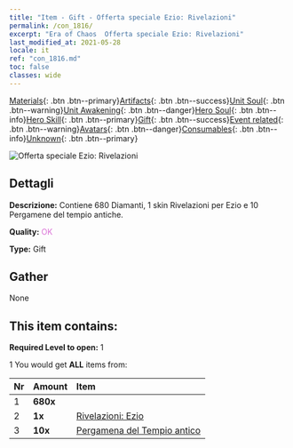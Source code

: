 ```yaml
---
title: "Item - Gift - Offerta speciale Ezio: Rivelazioni"
permalink: /con_1816/
excerpt: "Era of Chaos  Offerta speciale Ezio: Rivelazioni"
last_modified_at: 2021-05-28
locale: it
ref: "con_1816.md"
toc: false
classes: wide
---
```

 [Materials](/ItemsIT/){: .btn .btn--primary}[Artifacts](/ItemsIT/Artifacts/){: .btn .btn--success}[Unit Soul](/ItemsIT/UnitSoul/){: .btn .btn--warning}[Unit Awakening](/ItemsIT/UnitAwakening/){: .btn .btn--danger}[Hero Soul](/ItemsIT/HeroSoul/){: .btn .btn--info}[Hero Skill](/ItemsIT/HeroSkill/){: .btn .btn--primary}[Gift](/ItemsIT/Gift/){: .btn .btn--success}[Event related](/ItemsIT/Events/){: .btn .btn--warning}[Avatars](/ItemsIT/Avatars/){: .btn .btn--danger}[Consumables](/ItemsIT/Consumables/){: .btn .btn--info}[Unknown](/ItemsIT/Unknown/){: .btn .btn--primary}

 ![Offerta speciale Ezio: Rivelazioni](/images/t/i_907438.png)

## Dettagli
 **Descrizione:** Contiene 680 Diamanti, 1 skin Rivelazioni per Ezio e 10 Pergamene del tempio antiche.

 **Quality:** <span style="color: #DA70D6">OK</span>

 **Type:** Gift

## Gather

  None

## This item contains:

 **Required Level to open:** 1

 1 You would get **ALL** items  from:

  | Nr | Amount |     Item    |
  |:---|:-------|:------------|
  | 1 |  **680x** | <i class="fas fa-gem"/> |  | 
  | 2 |  **1x** | [Rivelazioni: Ezio](/ItemsIT/con_1081/) |  | 
  | 3 |  **10x** | [Pergamena del Tempio antico](/ItemsIT/con_697/) |  | 
